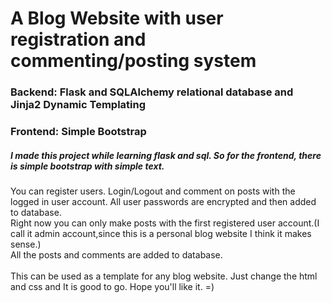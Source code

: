 <h1>A Blog Website with user registration and commenting/posting system</h1>

<h3>Backend: Flask and SQLAlchemy relational database and Jinja2 Dynamic Templating</h3>
<h3>Frontend: Simple Bootstrap</h3>


<h5>I made this project while learning flask and sql. So for the frontend, there is simple bootstrap with simple text.</h5>

You can register users. Login/Logout and comment on posts with the logged in user account. All user passwords are encrypted and then added to database.<br>
Right now you can only make posts with the first registered user account.(I call it admin account,since this is a personal blog website I think it makes sense.)<br>All the posts and comments are added to database.<br><br>This can be used as a template for any blog website. Just change the html and css and It is good to go. Hope you'll like it. =)
